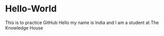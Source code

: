 # Hello-World
This is to practice GitHub 
Hello my name is India and I am a student at The Knowledge House
